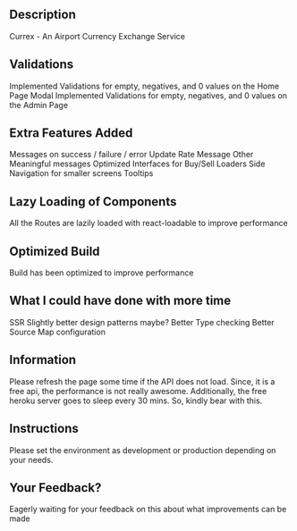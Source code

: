 ## Description

Currex - An Airport Currency Exchange Service

## Validations
Implemented Validations for empty, negatives, and 0 values on the Home Page Modal
Implemented Validations for empty, negatives, and 0 values on the Admin Page

## Extra Features Added
Messages on success / failure / error
Update Rate Message
Other Meaningful messages
Optimized Interfaces for Buy/Sell
Loaders
Side Navigation for smaller screens
Tooltips

## Lazy Loading of Components
All the Routes are lazily loaded with react-loadable to improve performance

## Optimized Build
Build has been optimized to improve performance


## What I could have done with more time
SSR
Slightly better design patterns maybe?
Better Type checking
Better Source Map configuration

## Information
Please refresh the page some time if the API does not load. Since, it is a free api, the performance is not really awesome. Additionally,
the free heroku server goes to sleep every 30 mins. So, kindly bear with this.

## Instructions
Please set the environment as development or production depending on your needs.

## Your Feedback?
Eagerly waiting for your feedback on this about what improvements can be made